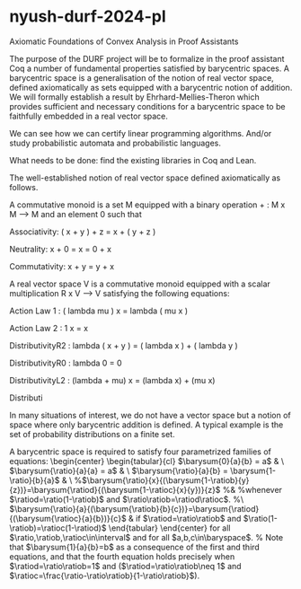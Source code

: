 # nyush-durf-2024-pl

Axiomatic Foundations of Convex Analysis in Proof Assistants

The purpose of the DURF project will be to formalize in the proof assistant Coq
a number of fundamental properties satisfied by barycentric spaces.
A barycentric space is a generalisation of the notion of real vector space,
defined axiomatically as sets equipped with a barycentric notion of addition.
We will formally establish a result by Ehrhard-Mellies-Theron which provides
sufficient and necessary conditions for a barycentric space to be faithfully
embedded in a real vector space.

We can see how we can certify linear programming algorithms.
And/or study probabilistic automata and probabilistic languages.

What needs to be done: find the existing libraries in Coq and Lean.


The well-established notion of real vector space defined axiomatically as follows.

A commutative monoid is a set M equipped with a binary operation + : M x M --> M and an element 0 such that

Associativity: ( x + y ) + z = x + ( y + z )

Neutrality: x + 0 = x = 0 + x

Commutativity: x + y = y + x

A real vector space V is a commutative monoid equipped with a scalar multiplication R x V --> V 
satisfying the following equations:

Action Law 1 : ( lambda mu ) x = lambda ( mu x )

Action Law 2 : 1 x = x

DistributivityR2 : lambda ( x + y ) = ( lambda x ) + ( lambda y )

DistributivityR0 : lambda 0 = 0

DistributivityL2 : (lambda + mu) x = (lambda x) + (mu x)

Distributi

In many situations of interest, we do not have a vector space but a notion of space where only barycentric addition is defined.
A typical example is the set of probability distributions on a finite set.

A barycentric space is required to satisfy four parametrized families
of equations:
\begin{center}
\begin{tabular}{cl}
$\barysum{0}{a}{b} = a$ &
\\
$\barysum{\ratio}{a}{a} = a$ &
\\
$\barysum{\ratio}{a}{b} = \barysum{1-\ratio}{b}{a}$ &
\\
%$\barysum{\ratio}{x}{(\barysum{1-\ratiob}{y}{z})}=\barysum{\ratiod}{(\barysum{1-\ratioc}{x}{y})}{z}$
%&
%whenever $\ratiod=\ratio(1-\ratiob)$ and $\ratio\ratiob=\ratiod\ratioc$.
%\\
$\barysum{\ratio}{a}{(\barysum{\ratiob}{b}{c})}=\barysum{\ratiod}{(\barysum{\ratioc}{a}{b})}{c}$
&
if $\ratiod=\ratio\ratiob$ and $\ratio(1-\ratiob)=\ratioc(1-\ratiod)$
\end{tabular}
\end{center}
for all $\ratio,\ratiob,\ratioc\in\interval$ and for all $a,b,c\in\baryspace$.
%
Note that $\barysum{1}{a}{b}=b$ as a consequence of the first and third equations,
and that the fourth equation holds precisely when $\ratiod=\ratio\ratiob=1$ and ($\ratiod=\ratio\ratiob\neq 1$ 
and $\ratioc=\frac{\ratio-\ratio\ratiob}{1-\ratio\ratiob}$).

